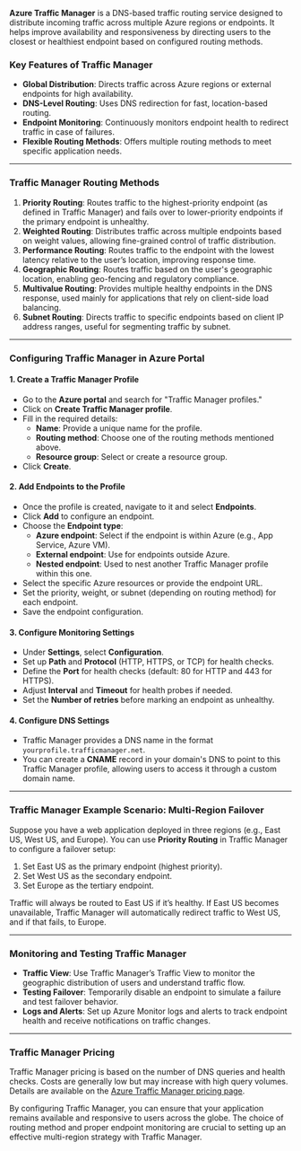 **Azure Traffic Manager** is a DNS-based traffic routing service designed to distribute incoming traffic across multiple Azure regions or endpoints. It helps improve availability and responsiveness by directing users to the closest or healthiest endpoint based on configured routing methods.

### Key Features of Traffic Manager
- **Global Distribution**: Directs traffic across Azure regions or external endpoints for high availability.
- **DNS-Level Routing**: Uses DNS redirection for fast, location-based routing.
- **Endpoint Monitoring**: Continuously monitors endpoint health to redirect traffic in case of failures.
- **Flexible Routing Methods**: Offers multiple routing methods to meet specific application needs.

---

### Traffic Manager Routing Methods
1. **Priority Routing**: Routes traffic to the highest-priority endpoint (as defined in Traffic Manager) and fails over to lower-priority endpoints if the primary endpoint is unhealthy.
2. **Weighted Routing**: Distributes traffic across multiple endpoints based on weight values, allowing fine-grained control of traffic distribution.
3. **Performance Routing**: Routes traffic to the endpoint with the lowest latency relative to the user’s location, improving response time.
4. **Geographic Routing**: Routes traffic based on the user's geographic location, enabling geo-fencing and regulatory compliance.
5. **Multivalue Routing**: Provides multiple healthy endpoints in the DNS response, used mainly for applications that rely on client-side load balancing.
6. **Subnet Routing**: Directs traffic to specific endpoints based on client IP address ranges, useful for segmenting traffic by subnet.

---

### Configuring Traffic Manager in Azure Portal

#### 1. **Create a Traffic Manager Profile**
   - Go to the **Azure portal** and search for "Traffic Manager profiles."
   - Click on **Create Traffic Manager profile**.
   - Fill in the required details:
     - **Name**: Provide a unique name for the profile.
     - **Routing method**: Choose one of the routing methods mentioned above.
     - **Resource group**: Select or create a resource group.
   - Click **Create**.

#### 2. **Add Endpoints to the Profile**
   - Once the profile is created, navigate to it and select **Endpoints**.
   - Click **Add** to configure an endpoint.
   - Choose the **Endpoint type**:
     - **Azure endpoint**: Select if the endpoint is within Azure (e.g., App Service, Azure VM).
     - **External endpoint**: Use for endpoints outside Azure.
     - **Nested endpoint**: Used to nest another Traffic Manager profile within this one.
   - Select the specific Azure resources or provide the endpoint URL.
   - Set the priority, weight, or subnet (depending on routing method) for each endpoint.
   - Save the endpoint configuration.

#### 3. **Configure Monitoring Settings**
   - Under **Settings**, select **Configuration**.
   - Set up **Path** and **Protocol** (HTTP, HTTPS, or TCP) for health checks.
   - Define the **Port** for health checks (default: 80 for HTTP and 443 for HTTPS).
   - Adjust **Interval** and **Timeout** for health probes if needed.
   - Set the **Number of retries** before marking an endpoint as unhealthy.

#### 4. **Configure DNS Settings**
   - Traffic Manager provides a DNS name in the format `yourprofile.trafficmanager.net`.
   - You can create a **CNAME** record in your domain's DNS to point to this Traffic Manager profile, allowing users to access it through a custom domain name.

---

### Traffic Manager Example Scenario: Multi-Region Failover
Suppose you have a web application deployed in three regions (e.g., East US, West US, and Europe). You can use **Priority Routing** in Traffic Manager to configure a failover setup:
1. Set East US as the primary endpoint (highest priority).
2. Set West US as the secondary endpoint.
3. Set Europe as the tertiary endpoint.

Traffic will always be routed to East US if it’s healthy. If East US becomes unavailable, Traffic Manager will automatically redirect traffic to West US, and if that fails, to Europe.

---

### Monitoring and Testing Traffic Manager
- **Traffic View**: Use Traffic Manager’s Traffic View to monitor the geographic distribution of users and understand traffic flow.
- **Testing Failover**: Temporarily disable an endpoint to simulate a failure and test failover behavior.
- **Logs and Alerts**: Set up Azure Monitor logs and alerts to track endpoint health and receive notifications on traffic changes.

---

### Traffic Manager Pricing
Traffic Manager pricing is based on the number of DNS queries and health checks. Costs are generally low but may increase with high query volumes. Details are available on the [Azure Traffic Manager pricing page](https://azure.microsoft.com/pricing/details/traffic-manager/).

By configuring Traffic Manager, you can ensure that your application remains available and responsive to users across the globe. The choice of routing method and proper endpoint monitoring are crucial to setting up an effective multi-region strategy with Traffic Manager.